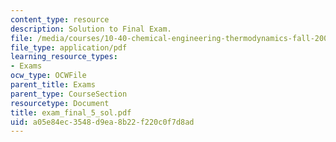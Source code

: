 ```yaml
---
content_type: resource
description: Solution to Final Exam.
file: /media/courses/10-40-chemical-engineering-thermodynamics-fall-2003/a05e84ec3548d9ea8b22f220c0f7d8ad_exam_final_5_sol.pdf
file_type: application/pdf
learning_resource_types:
- Exams
ocw_type: OCWFile
parent_title: Exams
parent_type: CourseSection
resourcetype: Document
title: exam_final_5_sol.pdf
uid: a05e84ec-3548-d9ea-8b22-f220c0f7d8ad
---
```

